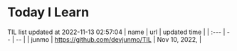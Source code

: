 # Today I Learn 
TIL list updated at 2022-11-13 02:57:04
| name | url | updated time |
| :--- | -- | -- |
| junmo | https://github.com/devjunmo/TIL | Nov 10, 2022, |
